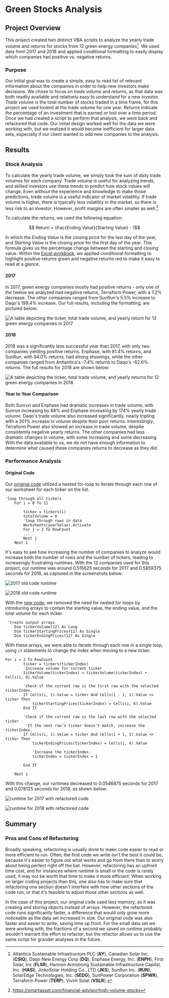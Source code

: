 # Green Stocks Analysis

## Project Overview
This project created two distinct VBA scripts to analyze the yearly trade volume and returns for stocks from 12 green energy companies[^tickers].  We used data from 2017 and 2018 and applied conditional formatting to easily display which companies had positive vs. negative returns.  

[^tickers]: Atlantica Sustainable Infrastructure PLC (**AY**), Canadian Solar Inc. (**CSIQ**), Daqo New Energy Corp (**DQ**), Enphase Energy, Inc. (**ENPH**), First Solar, Inc (**FLSR**), Hannon Armstrong Sustainable Infrastructure Capital, Inc. (**HASI**), JinkoSolar Holding Co., LTD (**JKS**), SunRun Inc. (**RUN**), SolarEdge Technologies, Inc. (**SEDG**), SunPower Corporation (**SPWR**), Terraform Power (**TERP**), Vivint Solar (**VSLR**).

### Purpose
Our initial goal was to create a simple, easy to read list of relevant information about the companies in order to help new investors make decisions.  We chose to focus on *trade volume* and *returns*, as that data was both readily available and relatively easy to understand for a new investor.  *Trade volume* is the total number of stocks traded in a time frame, for this project we used looked at the trade volume for one year.  *Returns* indicate the percentage of an investment that is earned or lost over a time period.  Once we had created a script to perform that analysis, we went back and refactored that code.  Our initial design worked well for the data we were working with, but we realized it would become inefficient for larger data sets, especially if our client wanted to add new companies to the analysis. 

## Results

### Stock Analysis
To calculate the yearly trade volume, we simply took the sum of daily trade volumes for each company.  Trade volume is useful for analyzing trends, and skilled investors use these trends to predict how stock values will change.  Even without the experience and knowledge to make those predictions, trade volume is a useful indicator of market volatility.  If trade volume is higher, there is typically less volatility in the market, so there is less risk to an investor.  However, profit margins are often smaller as well.[^volume]

[^volume]: https://smartasset.com/financial-advisor/high-volume-stocks

To calculate the returns, we used the following equation:

$$ Return = \frac{Ending Value}{Starting Value} - 1$$

In which the *Ending Value* is the closing price for the last day of the year, and *Starting Value* is the closing price for the first day of the year.  This formula gives us the percentage change between the starting and closing value.  Within the [Excel workbook](VBA_Challenge.xlsm), we applied conditional formatting to highlight positive returns green and negative returns red to make it easy to read at a glance. 

#### 2017
In 2017, green energy companies mostly had positive returns - only one of the twelve we analyzed had negative returns, Terraform Power, with a 7.2% decrease.  The other companies ranged from SunRun's 5.5% increase to Daqo's 199.4% increase.  Our full results, including the formatting, are pictured below:

![A table depicting the ticker, total trade volume, and yearly return for 12 green energy companies in 2017](2017_Results.PNG)

#### 2018
2018 was a significantly less successful year than 2017, with only two companies yielding positive returns.  Enphase, with 81.4% returns, and SunRun, with 84.0% returns, had strong showings, while the other companies ranged from Antlantica's -7.4% returns to Daqo's -62.6% returns.  The full results for 2018 are shown below:

![A table depicting the ticker, total trade volume, and yearly returns for 12 green energy companies in 2018](2018_Results.PNG)

#### Year to Year Comparison
Both Sunrun and Enphase had dramatic increases in trade volume, with Sunrun increasing by 88% and Enphase increasing by 174% yearly trade volume.  Daqo's trade volume also increased significantly, nearly tripling with a 201% increase in volume despite their poor returns.  Interestingly, Terraform Power also showed an increase in trade volume, despite consistently negative yearly returns.  The other companies had less dramatic changes in volume, with some increasing and some decreasing.  With the data available to us, we do not have enough information to determine what caused these companies returns to decrease as they did.

### Performance Analysis

#### Original Code
Our [original code](year_value_analysis.vbs) utilized a nested for-loop to iterate through each row of our worksheet for each ticker on the list.  
```
'loop through all tickers
    For i = 0 To 11
    
        ticker = tickers(i)
        totalVolume = 0
        'loop through rows in data
        Worksheets(yearValue).Activate
        For j = 2 To RowCount
        ...
        Next j
    Next i
```
It's easy to see how increasing the number of companies to analyze would increase both the number of rows and the number of tickers, leading to increasingly frustrating runtimes.  With the 12 companies used for this project, our runtime was around 0.515625 seconds for 2017 and 0.5859375 seconds for 2018, as captured in the screenshots below:

![2017 old code runtime](RunTime_2017_1.PNG)

![2018 old code runtime](RunTime_2018_1.PNG)

With the [new code](VBA_Challenge.vbs), we removed the need for nested for loops by introducing arrays to contain the starting value, the ending value, and the total volume for each ticker.  
```
 'Create output arrays
    Dim tickerVolume(12) As Long
    Dim tickerStartingPrices(12) As Single
    Dim tickerEndingPrices(12) As Single
```
With these arrays, we were able to iterate through each row in a single loop, using `if` statements to change the index when moving to a new ticker.  
```
For i = 2 To RowCount
        ticker = tickers(tickerIndex)
        'Increase volume for current ticker
        tickerVolume(tickerIndex) = tickerVolume(tickerIndex) + Cells(i, 8).Value
        
        'Check if the current row is the first row with the selected tickerIndex.
        If Cells(i, 1).Value = ticker And Cells(i - 1, 1).Value <> ticker Then
            tickerStartingPrices(tickerIndex) = Cells(i, 6).Value
        End If
        
        'Check if the current row is the last row with the selected ticker
         'If the next row’s ticker doesn’t match, increase the tickerIndex.
        If Cells(i, 1).Value = ticker And Cells(i + 1, 1).Value <> ticker Then
            tickerEndingPrices(tickerIndex) = Cells(i, 6).Value

            'Increase the tickerIndex.
            tickerIndex = tickerIndex + 1
            
        End If
    
    Next i
```
With this change, our runtimes decreased to 0.0546875 seconds for 2017 and 0.078125 seconds for 2018, as shown below:

![runtime for 2017 with refactored code](VBA_Challenge_2017.PNG)

![runtime for 2018 with refactored code](VBA_Challenge_2018.PNG)

## Summary

### Pros and Cons of Refactoring
Broadly speaking, refactoring is usually done to make code easier to read or more efficient to run.  Often, the first code we write isn't the best it could be, because it's easier to figure out what works and go from there than to worry about being perfect right off the bat.  However, refactoring has an upfront time cost, and for instances where runtime is small or the code is rarely used, it may not be worth that time to make it more efficient.  When working on larger coding projects than this, one also has to make sure that refactoring one section doesn't interfere with how other sections of the code run, or that it's feasible to adjust those other sections as well.

In the case of this project, our original code used less memory, as it was creating and storing objects instead of arrays.  However, the refactored code runs significantly faster, a difference that would only grow more noticeable as the data set increased in size.  Our original code was also faster and easier to write, saving time up front.  For the small data set we were working with, the fractions of a second we saved on runtime probably wouldn't warrant the effort to refactor, but the refactor allows us to use the same script for grander analyses in the future.
